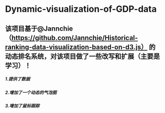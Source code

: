 # Dynamic-visualization-of-GDP-data

## 该项目基于@Jannchie（https://github.com/Jannchie/Historical-ranking-data-visualization-based-on-d3.js） 的动态排名系统，对该项目做了一些改写和扩展（主要是学习）！

##### 1.提供了数据
##### 2.增加了一个动态的气泡图
##### 3.增加了鼠标跟踪

